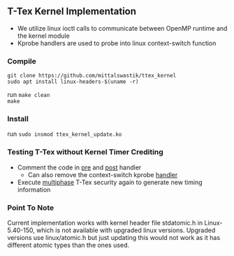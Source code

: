 ## T-Tex Kernel Implementation
* We utilize linux ioctl calls to communicate between OpenMP runtime and the kernel module
* Kprobe handlers are used to probe into linux context-switch function

### Compile

``git clone https://github.com/mittalswastik/ttex_kernel`` \
``sudo apt install linux-headers-$(uname -r)``

run ``make clean`` \
``make``

### Install
run  ``sudo insmod ttex_kernel_update.ko``

### Testing T-Tex without Kernel Timer Crediting
* Comment the code in [pre](https://github.com/mittalswastik/ttex_kernel/blob/37347adfc352b278f10d4a3f534d865d9d573d9b/ttex_kernel_update.c#L364) and [post](https://github.com/mittalswastik/ttex_kernel/blob/37347adfc352b278f10d4a3f534d865d9d573d9b/ttex_kernel_update.c#L402) handler
  * Can also remove the context-switch kprobe [handler](https://github.com/mittalswastik/ttex_kernel/blob/37347adfc352b278f10d4a3f534d865d9d573d9b/ttex_kernel_update.c#L472)
* Execute [multiphase](https://github.com/mittalswastik/ttex_benchmark) T-Tex security again to generate new timing information

### Point To Note

Current implementation works with kernel header file stdatomic.h in Linux-5.40-150, which is not available with upgraded linux versions. Upgraded versions use linux/atomic.h but just updating this would not work as it has different atomic types than the ones used.
